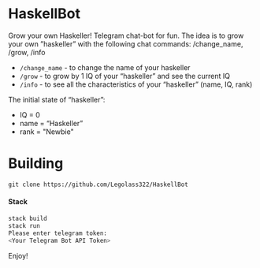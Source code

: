 # HaskellBot
Grow your own Haskeller!
Telegram chat-bot for fun. The idea is to grow your own ”haskeller” with the following chat commands: /change_name, /grow, /info
- `/change_name` - to change the name of your haskeller
- `/grow` - to grow by 1 IQ of your “haskeller” and see the current IQ
- `/info` - to see all the characteristics of your “haskeller” (name, IQ, rank)
<p>The initial state of “haskeller”:</p>
    <ul>
  <li>IQ = 0</li>
  <li>name = “Haskeller”</li>
  <li>rank = "Newbie"</li>
    </ul>


# Building
```
git clone https://github.com/Legolass322/HaskellBot
```
#### Stack 
```sh
stack build
stack run
Please enter telegram token:
<Your Telegram Bot API Token>
```
Enjoy!
